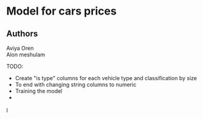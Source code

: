 # Model for cars prices 
## Authors
Aviya Oren <br/>
Alon meshulam 

TODO:
* Create "is type" columns for each vehicle type and classification by size
* To end with changing string columns to numeric 
* Training the model
* 
ן
